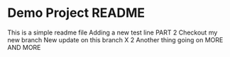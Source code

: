 # Demo Project README 

This is a simple readme file 
Adding a new test line PART 2
Checkout my new branch
New update on this branch X 2
Another thing going on
MORE AND MORE